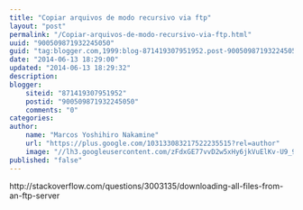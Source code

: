 ```yaml
---
title: "Copiar arquivos de modo recursivo via ftp"
layout: "post"
permalink: "/Copiar-arquivos-de-modo-recursivo-via-ftp.html"
uuid: "900509871932245050"
guid: "tag:blogger.com,1999:blog-871419307951952.post-900509871932245050"
date: "2014-06-13 18:29:00"
updated: "2014-06-13 18:29:32"
description: 
blogger:
    siteid: "871419307951952"
    postid: "900509871932245050"
    comments: "0"
categories: 
author: 
    name: "Marcos Yoshihiro Nakamine"
    url: "https://plus.google.com/103133083217522235515?rel=author"
    image: "//lh3.googleusercontent.com/zFdxGE77vvD2w5xHy6jkVuElKv-U9_9qLkRYK8OnbDeJPtjSZ82UPq5w6hJ-SA=w35"
published: "false"
---
```


<div class="css-full-post-content js-full-post-content">
http://stackoverflow.com/questions/3003135/downloading-all-files-from-an-ftp-server
</div>
